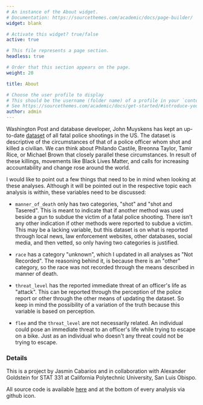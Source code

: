 ```yaml
---
# An instance of the About widget.
# Documentation: https://sourcethemes.com/academic/docs/page-builder/
widget: blank

# Activate this widget? true/false
active: true

# This file represents a page section.
headless: true

# Order that this section appears on the page.
weight: 20

title: About

# Choose the user profile to display
# This should be the username (folder name) of a profile in your `content/authors/` folder.
# See https://sourcethemes.com/academic/docs/get-started/#introduce-yourself
author: admin
---
```

Washington Post and database developer, John Muyskens has kept an up-to-date [dataset](https://github.com/washingtonpost/data-police-shootings) of all fatal police shootings in the US. The dataset is descriptive of the circumstances of that of a police officer whom shot and killed a civilian. We can think about Philando Castile, Breonna Taylor, Tamir Rice, or Michael Brown that closely parallel these circumstances. In result of these killings, movements like Black Lives Matter, and calls for increasing accountability and change rose around the world. 

I would like to point out a few things that need to be in mind when looking at these analyses. Although it will be pointed out in the respective topic each analysis is within, these variables need to be discussed:
  
+ `manner_of_death` only has two categories, "shot" and "shot and Tasered". This is meant to indicate that if another method was used beside a gun to subdue the victim of a fatal police shooting. There isn't any other indication if other methods were reported to subdue a victim. This may be a lacking variable, but this dataset is on what is reported through local news, law enforcement websites, other databases, social media, and then vetted, so only having two categories is justified.

+ `race` has a category "unknown", which I updated in all analyses as "Not Recorded". The reasoning behind it, is because there is an "other" category, so the race was not recorded through the means described in manner of death.

+ `threat_level` has the reported immediate threat of an officer's life as "attack". This can be reported through the perception of the police report or other through the other means of updating the dataset. So keep in mind the possibility of a variation of the truth because this variable is based on perception.

+ `flee` and the `threat_level` are not necessarily related. An individual could pose an immediate threat to an officer's life while trying to escape on a bike. Just as an individual who doesn't any threat could not be trying to escape.

### Details
This is a project by Jasmin Cabarios and in collaboration with Alexander Goldstein for STAT 331 at California Polytechnic University, San Luis Obispo. 

All source code is available [here](https://github.com/jas-min/PSBlogdown) and at the bottom of every analysis via github icon.
  